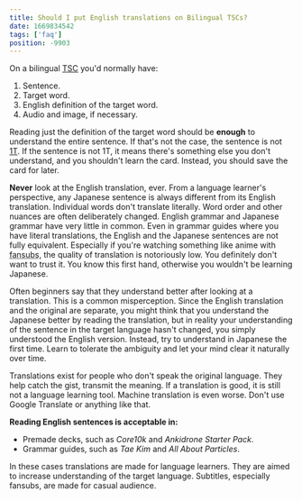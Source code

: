 ```yaml
---
title: Should I put English translations on Bilingual TSCs?
date: 1669834542
tags: ['faq']
position: -9903
---
```


On a bilingual [TSC](discussing-various-card-templates.html#targeted-sentence-cards) you'd normally have:

1) Sentence.
2) Target word.
3) English definition of the target word.
4) Audio and image, if necessary.

Reading just the definition of the target word should be **enough** to understand the entire sentence.
If that's not the case, the sentence is not [1T](one-target-sentences.html).
If the sentence is not 1T,
it means there's something else you don't understand,
and you shouldn't learn the card.
Instead, you should save the card for later.

**Never** look at the English translation, ever.
From a language learner's perspective,
any Japanese sentence is always different from its English translation.
Individual words don't translate literally.
Word order and other nuances are often deliberately changed.
English grammar and Japanese grammar have very little in common.
Even in grammar guides where you have literal translations,
the English and the Japanese sentences are not fully equivalent.
Especially
if you're watching something like anime with <abbr title="fan-subtitled">fansubs</abbr>,
the quality of translation is notoriously low.
You definitely don't want to trust it.
You know this first hand,
otherwise you wouldn't be learning Japanese.

Often beginners say that they understand better after looking at a translation.
This is a common misperception.
Since the English translation and the original are separate,
you might think that you understand the Japanese better by reading the translation,
but in reality your understanding of the sentence in the target language hasn't changed,
you simply understood the English version.
Instead, try to understand in Japanese the first time.
Learn to tolerate the ambiguity and let your mind clear it naturally over time.

Translations exist for people who don't speak the original language.
They help catch the gist, transmit the meaning.
If a translation is good, it is still not a language learning tool.
Machine translation is even worse.
Don't use Google Translate or anything like that.

**Reading English sentences is acceptable in:**

* Premade decks, such as *Core10k* and *Ankidrone Starter Pack*.
* Grammar guides, such as *Tae Kim* and *All About Particles*.

In these cases translations are made for language learners.
They are aimed to increase understanding of the target language.
Subtitles, especially fansubs, are made for casual audience.
